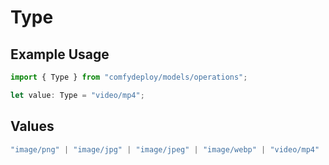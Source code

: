 # Type

## Example Usage

```typescript
import { Type } from "comfydeploy/models/operations";

let value: Type = "video/mp4";
```

## Values

```typescript
"image/png" | "image/jpg" | "image/jpeg" | "image/webp" | "video/mp4" | "video/webm" | "application/octet-stream" | "application/zip"
```